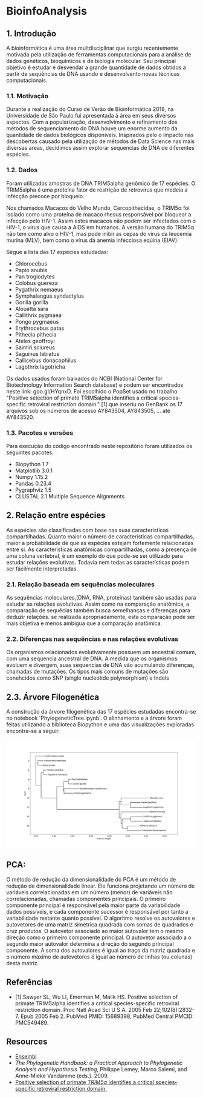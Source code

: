 # BioinfoAnalysis

## 1. Introdução

A bioinformática é uma área multdisciplinar que surgiu recentemente motivada pela utilização de ferramentas computacionais para a análise de dados genéticos,
bioquímicos e de biologia molecular. Seu principal objetivo é estudar e desvendar a grande quantidade de dados obtidos a partir de seqüências de DNA usando e desenvolvento novas técnicas computacionais.

### 1.1. Motivação
Durante a realização do Curso de Verão de Bioinformática 2018, na Universidade de São Paulo fui apresentada à área em seus diversos aspectos. Com a popularização, desenvolvimento e refinamento dos métodos de sequenciamento do DNA houve um enorme aumento da quantidade de dados biológicos disponíveis. Inspirados pelo o impacto nas descobertas causado pela utilização de métodos de Data Science nas mais diversas areas, decidimos assim explorar sequencias de DNA de diferentes espécies. 

### 1.2. Dados
Foram utilizados amostras de DNA TRIM5alpha genômico de 17 espécies. O TRIM5alpha é uma proteína fator de restrição de retrovírus que medeia a infecção precoce por bloqueio. 

Nos chamados Macacos do Velho Mundo, Cercopithecidae, o  TRIM5α foi isolado como uma proteína de macaco rhesus responsável por bloquear a infecção pelo HIV-1. Assim estes macacos não podem ser infectados com o HIV-1, o vírus que causa a AIDS em humanos.
A versão humana do TRIM5α não tem como alvo o HIV-1, mas pode inibir as cepas do vírus da leucemia murina (MLV), bem como o vírus da anemia infecciosa eqüina (EIAV).

Segue a lista das 17 espécies estudadas:

* Chlorocebus 
* Papio anubis 
* Pan troglodytes 
* Colobus guereza 
* Pygathrix nemaeus 
* Symphalangus syndactylus 
* Gorilla gorilla 
* Alouatta sara 
* Callithrix pygmaea 
* Pongo pygmaeus 
* Erythrocebus patas 
* Pithecia pithecia 
* Ateles geoffroyi 
* Saimiri sciureus 
* Saguinus labiatus 
* Callicebus donacophilus 
* Lagothrix lagotricha 


Os dados usados foram baixados do NCBI (National Center for Biotechnology Information Search database) e podem ser encontrados neste link: goo.gl/HYqnxD. Foi escolhido o PopSet usado no trabalho "Positive selection of primate TRIM5alpha identifies a critical species-specific retroviral restriction domain." [1] que inseriu no GenBank os 17 arquivos sob os números de acesso AY843504, AY843505, ... até  AY843520.

### 1.3. Pacotes e versões

Para execução do código encontrado neste repositório foram utilizados os seguintes pacotes:
* Biopython 1.7
* Matplotlib 3.0.1
* Numpy 1.15.2
* Pandas 0.23.4
* Pygraphviz 1.5
* CLUSTAL 2.1 Multiple Sequence Alignments



## 2. Relação entre espécies

As espécies são classificadas com base nas suas caracteristicas compartilhadas. Quanto maior o número de características compartilhadas, maior a probabilidade de que as espécies estejam fortemente relacionadas entre si.
As caracteristicas anatômicas compartilhadas, como a presença de uma coluna vertebral, é um exemplo do que pode-se ser utilizado para estudar relações evolutivas. Todavia nem todas as características podem ser fácilmente interpretadas.

### 2.1. Relação baseada em sequências moleculares

As sequências moleculares,(DNA, RNA, proteinas) também são usadas para estudar as relações evolutivas. Assim como na comparação anatômica, a comparação de sequêcias também busca semelhanças e diferenças para deduzir relações. 
se realizada apropriadamente, esta comparação pode ser mais objetiva e menos ambigua que a comparação anatômica.

### 2.2. Diferenças nas sequências e nas relações evolutivas
Os organismos relacionados evolutivamente possuem um ancestral comum, com uma sequencia ancestral de DNA. A medida que os organismos evoluem e divergem, suas sequencias de DNA vão acumulando diferenças, chamadas de mutações.
Os tipos mais comuns de mutações são conehcidos como SNP (single nucleotide polymorphism) e Indels

## 2.3. Árvore Filogenética
A construção da árvore filogenética das 17 espécies estudadas encontra-se no notebook 'PhylogeneticTree.ipynb'. O alinhamento e a árvore foram feitas utilizando a biblioteca Biopython e uma das visualizações exploradas encontra-se a seguir:

![image](tree.png)

## 


## PCA: 
O método de redução da dimensionalidade do PCA é um método de redução de dimensionalidade linear. Ele funciona projetando um número de variáveis correlacionadas em um número (menor) de variáveis não correlacionadas, chamadas componentes principais.
O primeiro componente principal é responsável pela maior parte da variabilidade dados possíveis, e cada componente sucessor é responsável por tanto a variabilidade restante quanto possível. O algoritmo resolve os autovalores e autovetores de uma matriz simétrica quadrada com somas de quadrados e cruz produtos. O autovetor associado ao maior autovalor tem o mesmo direção como o primeiro componente principal. O autovetor associado a o segundo maior autovalor determina a direção do segundo principal componente. A soma dos autovalores é igual ao traço da matriz quadrada e o número máximo de autovetores é igual ao número de linhas (ou
colunas) desta matriz.

## Referências
* [1] Sawyer SL, Wu LI, Emerman M, Malik HS. Positive selection of primate
TRIM5alpha identifies a critical species-specific retroviral restriction domain. 
Proc Natl Acad Sci U S A. 2005 Feb 22;102(8):2832-7. Epub 2005 Feb 2. PubMed
PMID: 15689398; PubMed Central PMCID: PMC549489.

## Resources

* [Ensembl](https://www.ensembl.org/)
* _The Phylogenetic Handbook: a Practical Approach to Phylogenetic Analysis and Hypothesis Testing_,
Philippe Lemey, Marco Salemi, and Anne-Mieke Vandamme (eds.). 2009.
* [Positive selection of primate _TRIM5α_ identifies a critical species-specific retroviral restriction domain.](https://www.ncbi.nlm.nih.gov/pmc/articles/PMC549489/)
